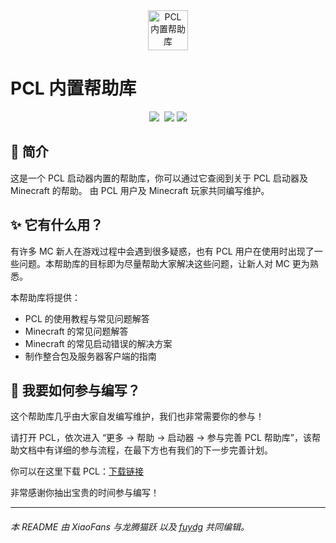 <div align="center">

<img src="https://raw.githubusercontent.com/Hex-Dragon/PCL2/refs/heads/main/Plain%20Craft%20Launcher%202/Images/icon.ico" alt="PCL 内置帮助库" width="64" height="64"/>
</div>

# PCL 内置帮助库

<div align="center"><img src="https://img.shields.io/github/stars/LTCatt/PCL2Help">&nbsp; <img src="https://img.shields.io/github/forks/LTCatt/PCL2Help?color=%23f8e71c">&nbsp;<img src="https://img.shields.io/github/issues/LTCatt/PCL2Help?color=%237ed321"></div>

</div>

## 💎 简介

这是一个 PCL 启动器内置的帮助库，你可以通过它查阅到关于 PCL 启动器及 Minecraft 的帮助。 由 PCL 用户及 Minecraft 玩家共同编写维护。

## ✨ 它有什么用？

有许多 MC 新人在游戏过程中会遇到很多疑惑，也有 PCL 用户在使用时出现了一些问题。本帮助库的目标即为尽量帮助大家解决这些问题，让新人对 MC 更为熟悉。

本帮助库将提供： 

- PCL 的使用教程与常见问题解答
- Minecraft 的常见问题解答
- Minecraft 的常见启动错误的解决方案
- 制作整合包及服务器客户端的指南

## 🎨 我要如何参与编写？

这个帮助库几乎由大家自发编写维护，我们也非常需要你的参与！

请打开 PCL，依次进入 “更多 → 帮助 → 启动器 → 参与完善 PCL 帮助库”，该帮助文档中有详细的参与流程，在最下方也有我们的下一步完善计划。

你可以在这里下载 PCL：[下载链接](https://afdian.com/p/0164034c016c11ebafcb52540025c377)

非常感谢你抽出宝贵的时间参与编写！


------

###### 本 README 由 XiaoFans 与龙腾猫跃 以及 [fuydg](https://github.com/settings/enterprises) 共同编辑。

